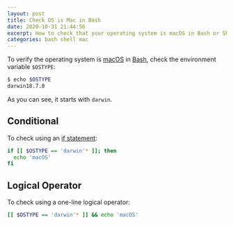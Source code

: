 ```yaml
---
layout: post
title: Check OS is Mac in Bash
date: 2020-10-31 21:44:56
excerpt: How to check that your operating system is macOS in Bash or Shell.
categories: bash shell mac
---
```


To verify the operating system is [macOS](https://en.wikipedia.org/wiki/MacOS) in [Bash](<https://en.wikipedia.org/wiki/Bash_(Unix_shell)>), check the environment variable `$OSTYPE`:

```sh
$ echo $OSTYPE
darwin18.7.0
```

As you can see, it starts with `darwin`.

## Conditional

To check using an [if statement](https://tldp.org/HOWTO/Bash-Prog-Intro-HOWTO-6.html):

```sh
if [[ $OSTYPE == 'darwin'* ]]; then
  echo 'macOS'
fi
```

## Logical Operator

To check using a one-line logical operator:

```sh
[[ $OSTYPE == 'darwin'* ]] && echo 'macOS'
```
